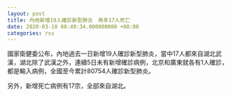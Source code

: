```yaml
---
layout: post
title: 內地新增19人確診新型肺炎　再多17人死亡
date: 2020-03-10 08:49:34.000000000 +08:00
categories: rss
---
```


國家衛健委公布，內地過去一日新增19人確診新型肺炎，當中17人都來自湖北武漢，湖北除了武漢之外，連續5日未有新增確診病例，北京和廣東就各有1人確診，都是輸入病例，全國至今累計80754人確診新型肺炎。

另外，新增死亡病例有17宗，全部來自湖北。
